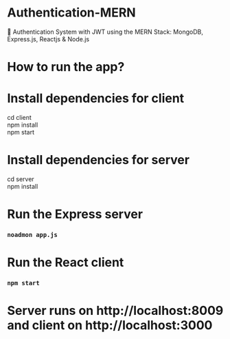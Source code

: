 # Authentication-MERN
🔐 Authentication System with JWT using the MERN Stack: MongoDB, Express.js, Reactjs & Node.js

# How to run the app?

# Install dependencies for client
cd client \
npm install \
npm start 

# Install dependencies for server
cd server \
npm install

# Run the Express server
### `noadmon app.js`


# Run the React client
### `npm start`

# Server runs on http://localhost:8009 and client on http://localhost:3000



